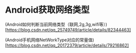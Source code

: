 # Android获取网络类型

(Android如何判断当前网络类型（联网,2g,3g,wifi等）)[https://blog.csdn.net/qq_25749749/article/details/82344463]

(Android手机网络NetWorkType对应的常量值)[https://blog.csdn.net/qq_20172379/article/details/79216862]